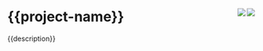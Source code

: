 # {{project-name}} [<img src="https://img.shields.io/crates/v/{{crate_name}}" align="right" />](https://crates.io/crates/{{crate_name}) [<img src="https://img.shields.io/docsrs/{{crate_name}}" align="right" />](https://docs.rs/{{crate_name}})

{{description}}
